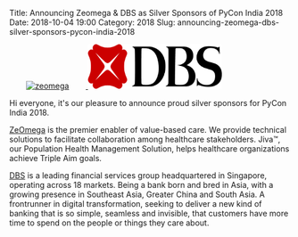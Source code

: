 Title: Announcing Zeomega & DBS as Silver Sponsors of PyCon India 2018
Date: 2018-10-04 19:00
Category: 2018
Slug: announcing-zeomega-dbs-silver-sponsors-pycon-india-2018

<p class="text-center">
	<a href="http://www.zeomega.com/" target="_blank">
		<img alt="zeomega" height="57" width="235" hspace="30" src="https://in.pycon.org/2017/images/sponsor/zeomega.png">
	</a>
	<a href="https://www.dbs.com/" target="_blank">
		<img src="https://github.com/pythonindia/inpycon2018/raw/master/img/sponsors/DBS_Logo.png" alt="DBS" height="80" width="240"/>
	</a>
</p>

Hi everyone, it's our pleasure to announce proud silver sponsors for PyCon India 2018.
<!-- PELICAN_END_SUMMARY -->

<a href="http://www.zeomega.com/">ZeOmega</a> is the premier enabler of value-based care. We provide technical solutions to facilitate collaboration among healthcare stakeholders. Jiva™, our Population Health Management Solution, helps healthcare organizations achieve Triple Aim goals.

<a href="https://www.dbs.com/">DBS</a> is a leading financial services group headquartered in Singapore, operating across 18 markets. Being a bank born and bred in Asia, with a growing presence in Southeast Asia, Greater China and South Asia. A frontrunner in digital transformation, seeking to deliver a new kind of banking that is so simple, seamless and invisible, that customers have more time to spend on the people or things they care about. 
